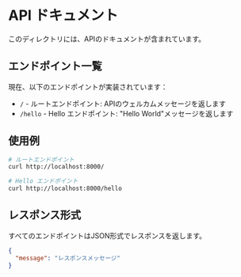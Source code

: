 # API ドキュメント

このディレクトリには、APIのドキュメントが含まれています。

## エンドポイント一覧

現在、以下のエンドポイントが実装されています：

- `/` - ルートエンドポイント: APIのウェルカムメッセージを返します
- `/hello` - Hello エンドポイント: "Hello World"メッセージを返します

## 使用例

```bash
# ルートエンドポイント
curl http://localhost:8000/

# Hello エンドポイント
curl http://localhost:8000/hello
```

## レスポンス形式

すべてのエンドポイントはJSON形式でレスポンスを返します。

```json
{
  "message": "レスポンスメッセージ"
}
```
